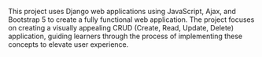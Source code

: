 This project uses Django web applications using JavaScript, Ajax, and Bootstrap 5 to create a fully functional web application.
The project focuses on creating a visually appealing CRUD (Create, Read, Update, Delete) application, guiding learners through the process of implementing these concepts to elevate user experience. 
